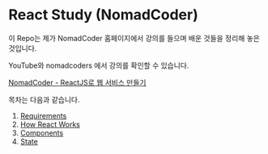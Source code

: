 # React Study (NomadCoder)

이 Repo는 제가 NomadCoder 홈페이지에서 강의를 들으며 배운 것들을 정리해 놓은 것입니다.

YouTube와 nomadcoders 에서 강의를 확인할 수 있습니다.

[NomadCoder - ReactJS로 웹 서비스 만들기](https://academy.nomadcoders.co/p/reactjs-fundamentals)


목차는 다음과 같습니다.

1. [Requirements](1.Requirements.md)
2. [How React Works](2.How_React_Works.md)
3. [Components](3.Component.md)
4. [State](4.State.md)

